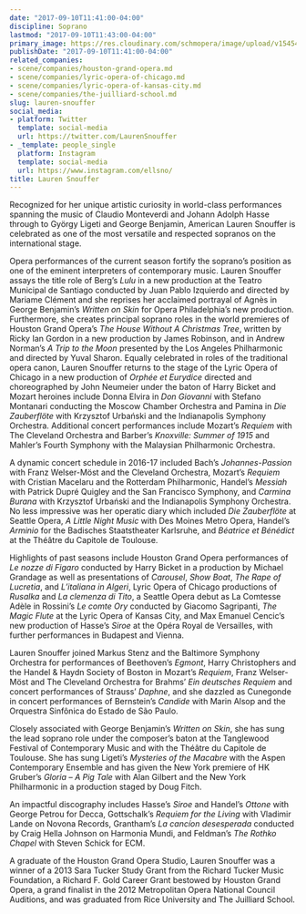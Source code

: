 ```yaml
---
date: "2017-09-10T11:41:00-04:00"
discipline: Soprano
lastmod: "2017-09-10T11:43:00-04:00"
primary_image: https://res.cloudinary.com/schmopera/image/upload/v1545409169/media/webhook-uploads/1505057908543/LAUREN_SNOUFFER-2147_V2-6.jpg.jpg
publishDate: "2017-09-10T11:41:00-04:00"
related_companies:
- scene/companies/houston-grand-opera.md
- scene/companies/lyric-opera-of-chicago.md
- scene/companies/lyric-opera-of-kansas-city.md
- scene/companies/the-juilliard-school.md
slug: lauren-snouffer
social_media:
- platform: Twitter
  template: social-media
  url: https://twitter.com/LaurenSnouffer
- _template: people_single
  platform: Instagram
  template: social-media
  url: https://www.instagram.com/ellsno/
title: Lauren Snouffer
---
```


Recognized for her unique artistic curiosity in world-class performances spanning the music of Claudio Monteverdi and Johann Adolph Hasse through to György Ligeti and George Benjamin, American Lauren Snouffer is celebrated as one of the most versatile and respected sopranos on the international stage.

Opera performances of the current season fortify the soprano’s position as one of the eminent interpreters of contemporary music. Lauren Snouffer assays the title role of Berg’s *Lulu* in a new production at the Teatro Municipal de Santiago conducted by Juan Pablo Izquierdo and directed by Mariame Clément and she reprises her acclaimed portrayal of Agnès in George Benjamin’s *Written on Skin* for Opera Philadelphia’s new production. Furthermore, she creates principal soprano roles in the world premieres of Houston Grand Opera’s *The House Without A Christmas Tree*, written by Ricky Ian Gordon in a new production by James Robinson, and in Andrew Norman’s *A Trip to the Moon* presented by the Los Angeles Philharmonic and directed by Yuval Sharon. Equally celebrated in roles of the traditional opera canon, Lauren Snouffer returns to the stage of the Lyric Opera of Chicago in a new production of *Orphée et Eurydice* directed and choreographed by John Neumeier under the baton of Harry Bicket and Mozart heroines include Donna Elvira in *Don Giovanni* with Stefano Montanari conducting the Moscow Chamber Orchestra and Pamina in *Die Zauberflöte* with Krzysztof Urbański and the Indianapolis Symphony Orchestra. Additional concert performances include Mozart’s *Requiem* with The Cleveland Orchestra and Barber’s *Knoxville: Summer of 1915* and Mahler’s Fourth Symphony with the Malaysian Philharmonic Orchestra.

A dynamic concert schedule in 2016-17 included Bach’s *Johannes-Passion* with Franz Welser-Möst and the Cleveland Orchestra, Mozart’s *Requiem* with Cristian Macelaru and the Rotterdam Philharmonic, Handel’s *Messiah* with Patrick Dupré Quigley and the San Francisco Symphony, and *Carmina Burana* with Krzysztof Urbański and the Indianapolis Symphony Orchestra. No less impressive was her operatic diary which included *Die Zauberflöte* at Seattle Opera, *A Little Night Music* with Des Moines Metro Opera, Handel’s *Arminio* for the Badisches Staatstheater Karlsruhe, and *Béatrice et Bénédict* at the Théâtre du Capitole de Toulouse.

Highlights of past seasons include Houston Grand Opera performances of *Le nozze di Figaro* conducted by Harry Bicket in a production by Michael Grandage as well as presentations of *Carousel*, *Show Boat*, *The Rape of Lucretia*, and *L’italiana in Algeri*, Lyric Opera of Chicago productions of *Rusalka* and *La clemenza di Tito*, a Seattle Opera debut as La Comtesse Adèle in Rossini’s *Le comte Ory* conducted by Giacomo Sagripanti, *The Magic Flute* at the Lyric Opera of Kansas City, and Max Emanuel Cencic’s new production of Hasse’s *Siroe* at the Opéra Royal de Versailles, with further performances in Budapest and Vienna.

Lauren Snouffer joined Markus Stenz and the Baltimore Symphony Orchestra for performances of Beethoven’s *Egmont*, Harry Christophers and the Handel & Haydn Society of Boston in Mozart’s *Requiem*, Franz Welser-Möst and The Cleveland Orchestra for Brahms’ *Ein deutsches Requiem* and concert performances of Strauss’ *Daphne*, and she dazzled as Cunegonde in concert performances of Bernstein’s *Candide* with Marin Alsop and the Orquestra Sinfônica do Estado de São Paulo.

Closely associated with George Benjamin’s *Written on Skin*, she has sung the lead soprano role under the composer’s baton at the Tanglewood Festival of Contemporary Music and with the Théâtre du Capitole de Toulouse. She has sung Ligeti’s *Mysteries of the Macabre* with the Aspen Contemporary Ensemble and has given the New York premiere of HK Gruber’s *Gloria – A Pig Tale* with Alan Gilbert and the New York Philharmonic in a production staged by Doug Fitch.

An impactful discography includes Hasse’s *Siroe* and Handel’s *Ottone* with George Petrou for Decca, Gottschalk’s *Requiem for the Living* with Vladimir Lande on Novona Records, Grantham’s *La cancíon desesperada* conducted by Craig Hella Johnson on Harmonia Mundi, and Feldman’s *The Rothko Chapel* with Steven Schick for ECM.

A graduate of the Houston Grand Opera Studio, Lauren Snouffer was a winner of a 2013 Sara Tucker Study Grant from the Richard Tucker Music Foundation, a Richard F. Gold Career Grant bestowed by Houston Grand Opera, a grand finalist in the 2012 Metropolitan Opera National Council Auditions, and was graduated from Rice University and The Juilliard School.
